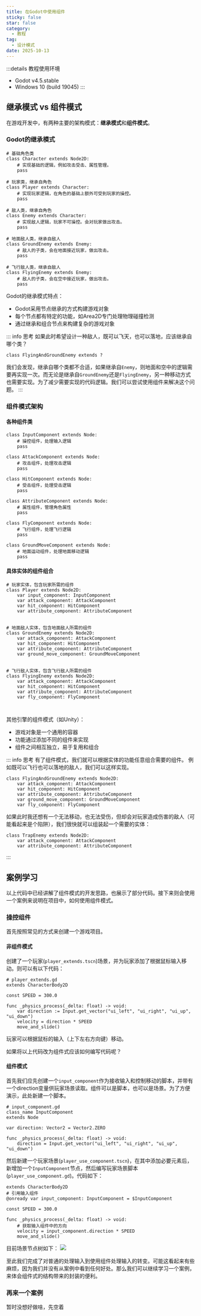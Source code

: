 ```yaml
---
title: 在Godot中使用组件
sticky: false
star: false
category:
  - 教程
tag:
  - 设计模式
date: 2025-10-13
---
```


:::details 教程使用环境
- Godot v4.5.stable 
- Windows 10 (build 19045)
:::

## 继承模式 vs 组件模式

在游戏开发中，有两种主要的架构模式：**继承模式**和**组件模式**。

<!-- more -->

### Godot的继承模式

```gdscript
# 基础角色类
class Character extends Node2D:
    # 实现基础的逻辑，例如攻击受击、属性管理。
    pass

# 玩家类，继承自角色
class Player extends Character:
    # 实现玩家逻辑，在角色的基础上额外可受到玩家的操控。
    pass

# 敌人类，继承自角色
class Enemy extends Character:
    # 实现敌人逻辑，玩家不可操控。会对玩家做出攻击。
    pass

# 地面敌人类，继承自敌人
class GroundEnemy extends Enemy:
    # 敌人的子类，会在地面接近玩家，做出攻击。
    pass

# 飞行敌人类，继承自敌人
class FlyingEnemy extends Enemy:
    # 敌人的子类，会在空中接近玩家，做出攻击。
    pass

```

Godot的继承模式特点：
- Godot采用节点继承的方式构建游戏对象
- 每个节点都有特定的功能，如Area2D专门处理物理碰撞检测
- 通过继承和组合节点来构建复杂的游戏对象

::: info 思考
如果此时希望设计一种敌人，既可以飞天，也可以落地，应该继承自哪个类？
```gdscript
class FlyingAndGroundEnemy extends ?
```
我们会发现，继承自哪个类都不合适，如果继承自`Enemy`，则地面和空中的逻辑需要再实现一次。而无论是继承自`GroundEnemy`还是`FlyingEnemy`，另一种移动方式也需要实现。为了减少需要实现的代码逻辑。我们可以尝试使用组件来解决这个问题。
:::

### 组件模式架构

#### 各种组件类
```gdscript
class InputComponent extends Node:
    # 操控组件，处理输入逻辑
    pass

class AttackComponent extends Node:
    # 攻击组件，处理攻击逻辑
    pass

class HitComponent extends Node:
    # 受击组件，处理受击逻辑
    pass

class AttributeComponent extends Node:
    # 属性组件，管理角色属性
    pass

class FlyComponent extends Node:
    # 飞行组件，处理飞行逻辑
    pass

class GroundMoveComponent extends Node:
    # 地面运动组件，处理地面移动逻辑
    pass
```


#### 具体实体的组件组合

```gdscript
# 玩家实体，包含玩家所需的组件
class Player extends Node2D:
    var input_component: InputComponent
    var attack_component: AttackComponent
    var hit_component: HitComponent
    var attribute_component: AttributeComponent
    

# 地面敌人实体，包含地面敌人所需的组件
class GroundEnemy extends Node2D:
    var attack_component: AttackComponent
    var hit_component: HitComponent
    var attribute_component: AttributeComponent
    var ground_move_component: GroundMoveComponent
    

# 飞行敌人实体，包含飞行敌人所需的组件
class FlyingEnemy extends Node2D:
    var attack_component: AttackComponent
    var hit_component: HitComponent
    var attribute_component: AttributeComponent
    var fly_component: FlyComponent

    
```

其他引擎的组件模式（如Unity）：
- 游戏对象是一个通用的容器
- 功能通过添加不同的组件来实现
- 组件之间相互独立，易于复用和组合

::: info 思考
有了组件模式，我们就可以根据实体的功能任意组合需要的组件。
例如既可以飞行也可以落地的敌人，我们可以这样实现。
```gdscript
class FlyingAndGroundEnemy extends Node2D:
    var attack_component: AttackComponent
    var hit_component: HitComponent
    var attribute_component: AttributeComponent
    var ground_move_component: GroundMoveComponent
    var fly_component: FlyComponent
```
如果此时我还想有一个无法移动，也无法受伤，但却会对玩家造成伤害的敌人（可能看起来是个陷阱），我们很快就可以组装起一个需要的实体：
```gdscript
class TrapEnemy extends Node2D:
    var attack_component: AttackComponent
    var attribute_component: AttributeComponent
```
:::

## 案例学习
以上代码中已经讲解了组件模式的开发思路，也展示了部分代码。接下来则会使用一个案例来说明在项目中，如何使用组件模式。

### 操控组件
首先按照常见的方式来创建一个游戏项目。
#### 非组件模式
创建了一个玩家(`player_extends.tscn`)场景，并为玩家添加了根据鼠标输入移动。则可以有以下代码：
```gdscript
# player_extends.gd
extends CharacterBody2D

const SPEED = 300.0

func _physics_process(_delta: float) -> void:
	var direction := Input.get_vector("ui_left", "ui_right", "ui_up", "ui_down")
	velocity = direction * SPEED
	move_and_slide()
```
玩家可以根据鼠标的输入（上下左右方向键）移动。

如果将以上代码改为组件式应该如何编写代码呢？

#### 组件模式
首先我们应先创建一个`input_component`作为接收输入和控制移动的脚本，并带有一个direction变量供玩家场景读取。组件可以是脚本，也可以是场景。为了方便演示，此处新建一个脚本。
```gdscript
# input_component.gd
class_name InputComponent
extends Node

var direction: Vector2 = Vector2.ZERO

func _physics_process(_delta: float) -> void:
	direction = Input.get_vector("ui_left", "ui_right", "ui_up", "ui_down")

```
然后新建一个玩家场景(`player_use_component.tscn`)，在其中添加必要元素后，新增加一个`InputComponent`节点，然后编写玩家场景脚本(`player_use_component.gd`)。代码如下：
```gdscript
extends CharacterBody2D
# 引用输入组件
@onready var input_component: InputComponent = $InputComponent

const SPEED = 300.0

func _physics_process(_delta: float) -> void:
	# 获取输入组件中的方向
	velocity = input_component.direction * SPEED
	move_and_slide()
```
目前场景节点树如下：
![](/assets/images/tutorial/component/input_component_node_tree.png)

至此我们完成了对普通的处理输入到使用组件处理输入的转变。可能这看起来有些麻烦，因为我们并没有从案例中看到任何好处。那么我们可以继续学习一个案例，来体会组件式的结构带来的封装的便利。

### 再来一个案例
暂时没想好做啥，先空着